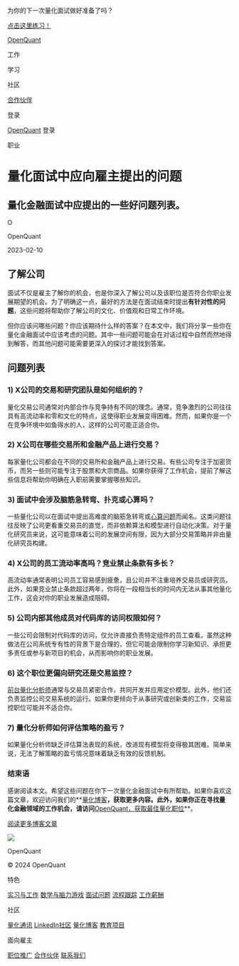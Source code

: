 为你的下一次量化面试做好准备了吗？

[点击这里练习！](https://openquant.co/questions)

[OpenQuant](https://openquant.co/)

工作

学习

社区

[合作伙伴](https://openquant.co/partners)

登录

[OpenQuant](https://openquant.co/) 登录

职业

# 量化面试中应向雇主提出的问题

## 量化金融面试中应提出的一些好问题列表。

O

OpenQuant

2023-02-10

## 了解公司

面试不仅是雇主了解你的机会，也是你深入了解公司以及该职位是否符合你职业发展期望的机会。为了明确这一点，最好的方法是在面试结束时提出**有针对性的问题**，这些问题将帮助你了解公司的文化、价值观和日常工作环境。

但你应该问哪些问题？你应该期待什么样的答案？在本文中，我们将分享一些你在量化金融面试中应该考虑的问题。其中一些问题可能会在对话过程中自然而然地得到解答，而其他问题可能需要更深入的探讨才能找到答案。

## 问题列表

### 1) X公司的交易和研究团队是如何组织的？

量化交易公司通常对内部合作与竞争持有不同的理念。通常，竞争激烈的公司往往具有高流动率和零和文化的特点，这使得职业发展变得困难。然而，如果你是一个在竞争环境中如鱼得水的人，这样的公司可能正适合你。

### 2) X公司在哪些交易所和金融产品上进行交易？
每家量化公司都会在不同的交易所和金融产品上进行交易。有些公司专注于加密货币，而另一些则可能专注于股票和大宗商品。如果你获得了工作机会，提前了解这些信息将帮助你明确在入职前需要掌握哪些知识。

### 3) 面试中会涉及脑筋急转弯、扑克或心算吗？

一些量化公司以在面试中提出高难度的脑筋急转弯或[心算问题](https://openquant.co/math-game)而闻名。这类问题往往反映了公司更看重交易员的直觉，而非依赖算法和模型进行自动化决策。对于量化研究员来说，这可能意味着公司的发展空间有限，因为大部分交易策略并非由量化研究员构建。

### 4) X公司的员工流动率高吗？竞业禁止条款有多长？

高流动率通常表明公司员工容易感到疲惫，且公司并不注重培养交易员或研究员。此外，如果竞业禁止条款超过两年，你将在一段相当长的时间内无法从事其他量化工作，这会对你的职业发展造成阻碍。

### 5) 公司内部其他成员对代码库的访问权限如何？

一些公司会限制对代码库的访问，仅允许直接负责特定组件的员工查看。虽然这种做法在公司系统专有性的背景下是合理的，但它可能会限制你学习新知识、承担更多责任或参与新项目的机会，从而影响你的职业发展。

### 6) 这个职位更偏向研究还是交易监控？
[前台量化分析师](https://openquant.co/blog/quant-roles-and-employers)通常与交易员紧密合作，共同开发并应用定价模型。此外，他们还负责监控公司交易系统的运行。如果你更倾向于从事研究或创新类的工作，交易监控职位可能并不适合你。

### 7) 量化分析师如何评估策略的盈亏？

如果量化分析师缺乏评估算法表现的系统，改进现有模型将变得极其困难。简单来说，无法了解策略的盈亏情况意味着缺乏有效的反馈机制。

### 结束语

感谢阅读本文。希望这些问题在你下一次量化金融面试中有所帮助。如果你喜欢这篇文章，欢迎访问我们的**[量化博客](https://openquant.co/blog)**，获取更多内容。此外，如果你正在寻找量化金融领域的工作机会，请访问**[OpenQuant，获取最佳量化职位](https://openquant.co/)**。

[阅读更多博客文章](https://openquant.co/blog)

![](https://openquant.co/favicon.ico)

OpenQuant

© 2024 OpenQuant

特色

[实习与工作](https://openquant.co/) [数学与脑力游戏](https://openquant.co/math-game) [面试问题](https://openquant.co/questions) [流程跟踪](https://openquant.co/process-tracking) [工作薪酬](https://openquant.co/salaries)

社区

[量化通讯](https://openquant.substack.com/) [LinkedIn社区](https://www.linkedin.com/company/open-quant) [量化博客](https://openquant.co/blog) [教育项目](https://openquant.co/education)

面向雇主

[职位推广](https://openquant.co/employers) [合作伙伴](https://openquant.co/employers) [联系我们](mailto:info@openquant.co)

